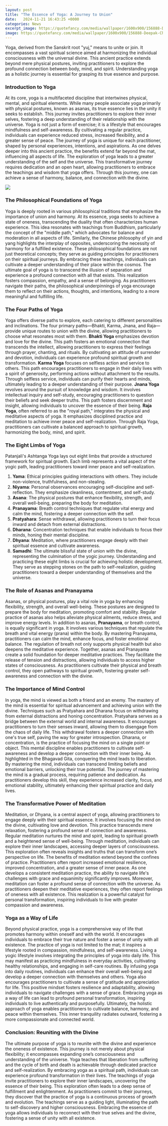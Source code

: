 ```yaml
---
layout: post
title: "The Essence of Yoga: A Journey to Union"
date:   2024-11-21 16:43:25 +0000
categories: News
excerpt_image: https://quotefancy.com/media/wallpaper/1600x900/156888-Deepak-Chopra-Quote-Yoga-means-union-of-the-individual-mind-with.jpg
image: https://quotefancy.com/media/wallpaper/1600x900/156888-Deepak-Chopra-Quote-Yoga-means-union-of-the-individual-mind-with.jpg
---
```


Yoga, derived from the Sanskrit root "yuj," means to unite or join. It encompasses a vast spiritual science aimed at harmonizing the individual consciousness with the universal divine. This ancient practice extends beyond mere physical postures, inviting practitioners to explore the profound connection between body, mind, and spirit. Understanding yoga as a holistic journey is essential for grasping its true essence and purpose.
### Introduction to Yoga
At its core, yoga is a multifaceted discipline that intertwines physical, mental, and spiritual elements. While many people associate yoga primarily with physical postures, known as asanas, its true essence lies in the unity it seeks to establish. This journey invites practitioners to explore their inner selves, fostering a deep understanding of their relationship with the universe.
Yoga is not just a form of exercise; it is a lifestyle that encourages mindfulness and self-awareness. By cultivating a regular practice, individuals can experience reduced stress, increased flexibility, and a greater sense of peace. The journey of yoga is unique for each practitioner, shaped by personal experiences, intentions, and aspirations. As one delves deeper into this ancient practice, the benefits extend far beyond the mat, influencing all aspects of life.
The exploration of yoga leads to a greater understanding of the self and the universe. This transformative journey requires dedication and an open heart, allowing practitioners to embrace the teachings and wisdom that yoga offers. Through this journey, one can achieve a sense of harmony, balance, and connection with the divine.

![](https://quotefancy.com/media/wallpaper/1600x900/156888-Deepak-Chopra-Quote-Yoga-means-union-of-the-individual-mind-with.jpg)
### The Philosophical Foundations of Yoga
Yoga is deeply rooted in various philosophical traditions that emphasize the importance of union and harmony. At its essence, yoga seeks to achieve a state of oneness, transcending the duality that often characterizes human experience. This idea resonates with teachings from Buddhism, particularly the concept of the "middle path," which advocates for balance and moderation in all aspects of life.
Similarly, the Chinese philosophy of yin and yang highlights the interplay of opposites, underscoring the necessity of harmony for a fulfilled existence. These philosophical foundations are not just theoretical concepts; they serve as guiding principles for practitioners on their spiritual journeys. By embracing these teachings, individuals can cultivate a deeper understanding of their place within the cosmos.
The ultimate goal of yoga is to transcend the illusion of separation and experience a profound connection with all that exists. This realization fosters compassion, empathy, and a sense of belonging. As practitioners navigate their paths, the philosophical underpinnings of yoga encourage them to reflect on their actions, thoughts, and intentions, leading to a more meaningful and fulfilling life.
### The Four Paths of Yoga
Yoga offers diverse paths to explore, each catering to different personalities and inclinations. The four primary paths—Bhakti, Karma, Jnana, and Raja—provide unique routes to union with the divine, allowing practitioners to choose what resonates most with them.
**Bhakti Yoga** emphasizes devotion and love for the divine. This path fosters an emotional connection that transcends the intellect, allowing practitioners to express their feelings through prayer, chanting, and rituals. By cultivating an attitude of surrender and devotion, individuals can experience profound spiritual growth and transformation.
**Karma Yoga** focuses on selfless action and service to others. This path encourages practitioners to engage in their daily lives with a spirit of generosity, performing actions without attachment to the results. Through selfless service, individuals can purify their hearts and minds, ultimately leading to a deeper understanding of their purpose.
**Jnana Yoga** revolves around the pursuit of knowledge and wisdom. It involves intellectual inquiry and self-study, encouraging practitioners to question their beliefs and seek deeper truths. This path fosters discernment and insight, allowing individuals to uncover the essence of their being.
**Raja Yoga**, often referred to as the "royal path," integrates the physical and meditative aspects of yoga. It emphasizes disciplined practice and meditation to achieve inner peace and self-realization. Through Raja Yoga, practitioners can cultivate a balanced approach to spiritual growth, harmonizing the body, mind, and spirit.
### The Eight Limbs of Yoga
Patanjali's Ashtanga Yoga lays out eight limbs that provide a structured framework for spiritual growth. Each limb represents a vital aspect of the yogic path, leading practitioners toward inner peace and self-realization.
1. **Yama**: Ethical principles guiding interactions with others. They include non-violence, truthfulness, and non-stealing.
2. **Niyama**: Personal observances encouraging self-discipline and self-reflection. They emphasize cleanliness, contentment, and self-study.
3. **Asana**: The physical postures that enhance flexibility, strength, and overall well-being, preparing the body for meditation.
4. **Pranayama**: Breath control techniques that regulate vital energy and calm the mind, fostering a deeper connection with the self.
5. **Pratyahara**: Sense withdrawal, allowing practitioners to turn their focus inward and detach from external distractions.
6. **Dharana**: Concentration techniques that enable individuals to focus their minds, honing their mental discipline.
7. **Dhyana**: Meditation, where practitioners engage deeply with their spiritual essence and cultivate awareness.
8. **Samadhi**: The ultimate blissful state of union with the divine, representing the culmination of the yogic journey.
Understanding and practicing these eight limbs is crucial for achieving holistic development. They serve as stepping stones on the path to self-realization, guiding practitioners toward a deeper understanding of themselves and the universe.
### The Role of Asanas and Pranayama
Asanas, or physical postures, play a vital role in yoga by enhancing flexibility, strength, and overall well-being. These postures are designed to prepare the body for meditation, promoting comfort and stability. Regular practice of asanas also helps alleviate physical ailments, reduce stress, and improve energy levels.
In addition to asanas, **Pranayama**, or breath control, is equally significant in yoga. It involves various techniques that regulate the breath and vital energy (prana) within the body. By mastering Pranayama, practitioners can calm the mind, enhance focus, and foster emotional balance. The regulation of breath not only supports physical health but also deepens the meditative experience.
Together, asanas and Pranayama create a solid foundation for deeper meditative practices. They facilitate the release of tension and distractions, allowing individuals to access higher states of consciousness. As practitioners cultivate their physical and breath control, they open pathways to spiritual growth, fostering greater self-awareness and connection with the divine.
### The Importance of Mind Control
In yoga, the mind is viewed as both a friend and an enemy. The mastery of the mind is essential for spiritual advancement and achieving union with the divine. Techniques such as Pratyahara and Dharana focus on withdrawing from external distractions and honing concentration. 
Pratyahara serves as a bridge between the external world and internal awareness. It encourages practitioners to turn their senses inward, allowing them to disengage from the chaos of daily life. This withdrawal fosters a deeper connection with one's true self, paving the way for greater introspection.
Dharana, or concentration, is the practice of focusing the mind on a single point or object. This mental discipline enables practitioners to cultivate self-awareness and develop a deeper connection with their inner being. As highlighted in the Bhagavad Gita, conquering the mind leads to liberation. By mastering the mind, individuals can transcend limiting beliefs and emotional barriers, unlocking their true potential.
The journey of mastering the mind is a gradual process, requiring patience and dedication. As practitioners develop this skill, they experience increased clarity, focus, and emotional stability, ultimately enhancing their spiritual practice and daily lives.
### The Transformative Power of Meditation
Meditation, or Dhyana, is a central aspect of yoga, allowing practitioners to engage deeply with their spiritual essence. It involves focusing the mind on the divine, cultivating love and devotion. This practice transcends mere relaxation, fostering a profound sense of connection and awareness.
Regular meditation nurtures the mind and spirit, leading to spiritual growth and a heightened sense of well-being. Through meditation, individuals can explore their inner landscapes, accessing deeper layers of consciousness. This exploration often reveals insights and truths that can transform one’s perspective on life.
The benefits of meditation extend beyond the confines of practice. Practitioners often report increased emotional resilience, improved concentration, and a greater sense of inner peace. As one develops a consistent meditation practice, the ability to navigate life's challenges with grace and equanimity significantly improves.
Moreover, meditation can foster a profound sense of connection with the universe. As practitioners deepen their meditative experiences, they often report feelings of oneness with all existence. This realization is a powerful catalyst for personal transformation, inspiring individuals to live with greater compassion and awareness.
### Yoga as a Way of Life
Beyond physical practice, yoga is a comprehensive way of life that promotes harmony within oneself and with the world. It encourages individuals to embrace their true nature and foster a sense of unity with all existence. The practice of yoga is not limited to the mat; it inspires a lifestyle rooted in compassion, mindfulness, and self-awareness.
Living a yogic lifestyle involves integrating the principles of yoga into daily life. This may manifest as practicing mindfulness in everyday activities, cultivating healthy relationships, and engaging in self-care routines. By infusing yoga into daily routines, individuals can enhance their overall well-being and develop a deeper connection with themselves and others.
Yoga also encourages practitioners to cultivate a sense of gratitude and appreciation for life. This positive mindset fosters resilience and adaptability, allowing individuals to navigate challenges with a sense of grace. Embracing yoga as a way of life can lead to profound personal transformation, inspiring individuals to live authentically and purposefully.
Ultimately, the holistic approach of yoga enables practitioners to cultivate balance, harmony, and peace within themselves. This inner tranquility radiates outward, fostering a more compassionate and connected world.
### Conclusion: Reuniting with the Divine
The ultimate purpose of yoga is to reunite with the divine and experience the oneness of existence. This journey is not merely about physical flexibility; it encompasses expanding one’s consciousness and understanding of the universe. Yoga teaches that liberation from suffering and the cycle of birth and death is achievable through dedicated practice and self-realization.
By embracing yoga as a spiritual path, individuals can experience profound transformation in their lives. The teachings of yoga invite practitioners to explore their inner landscapes, uncovering the essence of their being. This exploration often leads to a deep sense of fulfillment and enlightenment.
As practitioners commit to their journeys, they discover that the practice of yoga is a continuous process of growth and evolution. The teachings serve as a guiding light, illuminating the path to self-discovery and higher consciousness. Embracing the essence of yoga allows individuals to reconnect with their true selves and the divine, fostering a sense of unity with all existence.